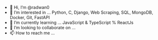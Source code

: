 - 👋 Hi, I’m @radwan0
- 👀 I’m interested in ... Python, C, Django, Web Scraping, SQL, MongoDB, Docker, Git, FastAPI
- 🌱 I’m currently learning ... JavaScript & TypeScript % ReactJs
- 💞️ I’m looking to collaborate on ...
- 📫 How to reach me ...

<!---
radwan0/radwan0 is a ✨ special ✨ repository because its `README.md` (this file) appears on your GitHub profile.
You can click the Preview link to take a look at your changes.
--->
